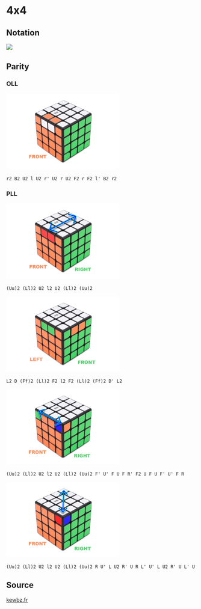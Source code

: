 # 4x4

## Notation

<img src="/images/4x4-notation.png" width="400"/>

## Parity

### OLL

<img src="/images/4x4-oll.webp" width="300"/>

    r2 B2 U2 l U2 r' U2 r U2 F2 r F2 l' B2 r2

### PLL

<img src="/images/4x4-pll-1.webp" width="300"/>

    (Uu)2 (Ll)2 U2 l2 U2 (Ll)2 (Uu)2

<img src="/images/4x4-pll-2.webp" width="300"/>

    L2 D (Ff)2 (Ll)2 F2 l2 F2 (Ll)2 (Ff)2 D' L2

<img src="/images/4x4-pll-3.webp" width="300"/>

    (Uu)2 (Ll)2 U2 l2 U2 (Ll)2 (Uu)2 F' U' F U F R' F2 U F U F' U' F R

<img src="/images/4x4-pll-4.webp" width="300"/>

    (Uu)2 (Ll)2 U2 l2 U2 (Ll)2 (Uu)2 R U' L U2 R' U R L' U' L U2 R' U L' U

## Source

[kewbz.fr](https://www.kewbz.fr/blogs/solutions/4x4-parity-algorithms-oll-pll-algs-how-to-solve-a-4x4-rubiks-cube)
